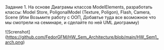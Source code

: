 Задание 1. На основе Диаграмы классов ModelElements, разработать классы: Model Store, PoligonalModel (Texture, Poligon), Flash, Camera, Scene
(Или Возьмите работу с ООП, Добавтье туда все возможное что мы смотрели на семинаре, и сделайте по ней UML диограмму)

![Screnshot] (https://github.com/FedorGFM/HW_Sem_Architecture/blob/main/HW_Sem1_arch.png)
